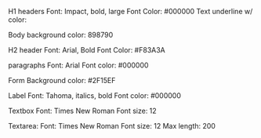 H1 headers
Font: Impact, bold, large
Font Color: #000000
Text underline w/ color:

Body
background color: 898790

H2 header
Font: Arial, Bold
Font Color: #F83A3A

paragraphs
Font: Arial
Font color: #000000

Form
Background color: #2F15EF

Label
Font: Tahoma, italics, bold
Font color: #000000

Textbox
Font: Times New Roman
Font size: 12

Textarea:
Font: Times New Roman
Font size: 12
Max length: 200
